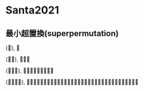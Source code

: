 # Santa2021
## 最小超置換(superpermutation)  

{🎅}, 🎅  

{🎅🤶}, 🎅🤶🎅  

{🎅🤶🦌}, 🎅🤶🦌🎅🤶🎅🦌🤶🎅  

{🎅🤶🦌🧝}, 🎅🤶🦌🧝🎅🤶🦌🎅🧝🤶🦌🎅🤶🧝🦌🎅🤶🎅🦌🧝🤶🎅🦌🤶🧝🎅🦌🤶🎅🧝🦌🤶🎅
